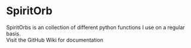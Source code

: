 # SpiritOrb
SpiritOrbs is an collection of different python functions I use on a regular basis.<br />
Visit the GitHub Wiki for documentation

